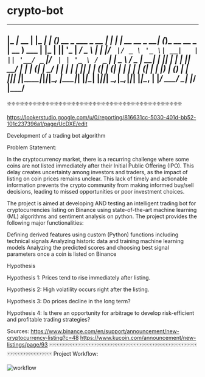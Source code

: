   # crypto-bot
-------------------------------------------------------------------------------------------------------      

|_ _|_ __ | |_ ___| | (_) __ _  ___ _ __ | |_  |_   _| __ __ _  __| (_)_ __   __ _  | __ )  ___ | |_
 | || '_ \| __/ _ \ | | |/ _` |/ _ \ '_ \| __|   | || '__/ _` |/ _` | | '_ \ / _` | |  _ \ / _ \| __|
 | || | | | ||  __/ | | | (_| |  __/ | | | |_    | || | | (_| | (_| | | | | | (_| | | |_) | (_) | |_ 
|___|_| |_|\__\___|_|_|_|\__, |\___|_| |_|\__|   |_||_|  \__,_|\__,_|_|_| |_|\__, | |____/ \___/ \__|
                         |___/                                               |___/                   
-------------------------------------------------------------------------------------------------------
❇️❇️❇️❇️❇️❇️❇️❇️❇️❇️❇️❇️❇️❇️❇️❇️❇️❇️❇️❇️❇️❇️❇️❇️❇️❇️❇️❇️❇️❇️❇️❇️❇️❇️❇️❇️❇️❇️❇️❇️❇️

https://lookerstudio.google.com/u/0/reporting/816631cc-5030-401d-bb52-101c237396a1/page/UcDXE/edit    

Development of a trading bot algorithm

Problem Statement:

In the cryptocurrency market, there is a recurring challenge where some coins are not listed immediately after their Initial Public Offering (IPO). This delay creates uncertainty among investors and traders, as the impact of listing on coin prices remains unclear. This lack of timely and actionable information prevents the crypto community from making informed buy/sell decisions, leading to missed opportunities or poor investment choices.

The project is aimed at developing AND testing an intelligent trading bot for  cryptocurrencies listing on Binance  using state-of-the-art machine learning (ML) algorithms and sentiment analysis on python. The project provides the following major functionalities:

Defining derived features using custom (Python) functions including technical signals
Analyzing historic data and training machine learning models 
Analyzing the predicted scores and choosing best signal parameters once a coin is listed on Binance


Hypothesis

Hypothesis 1: Prices tend to rise immediately after listing.

Hypothesis 2: High volatility occurs right after the listing.

Hypothesis 3: Do prices decline in the long term?

Hypothesis 4: Is there an opportunity for arbitrage to develop risk-efficient and profitable trading strategies?

Sources:
https://www.binance.com/en/support/announcement/new-cryptocurrency-listing?c=48
https://www.kucoin.com/announcement/new-listings/page/93
🀄🀄🀄🀄🀄🀄🀄🀄🀄🀄🀄🀄🀄🀄🀄🀄🀄🀄🀄🀄🀄🀄🀄🀄🀄🀄🀄🀄🀄🀄🀄🀄🀄🀄🀄🀄🀄🀄🀄🀄🀄🀄🀄🀄🀄🀄🀄🀄🀄🀄🀄🀄🀄🀄🀄🀄🀄🀄🀄🀄
Project Workflow:

![workflow](https://github.com/user-attachments/assets/026a7e32-46f0-4f05-a17d-5b95871a6c1f)




